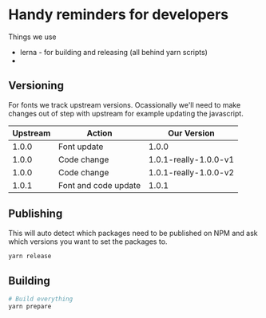 # Handy reminders for developers

Things we use
* lerna - for building and releasing (all behind yarn scripts)
*

## Versioning

For fonts we track upstream versions. Ocassionally we'll need to make changes out of step with upstream for example updating the javascript.

| Upstream | Action               | Our Version           |
| -------- | -------------------- | --------------------- |
| 1.0.0    | Font update          | 1.0.0                 |
| 1.0.0    | Code change          | 1.0.1-really-1.0.0-v1 |
| 1.0.0    | Code change          | 1.0.1-really-1.0.0-v2 |
| 1.0.1    | Font and code update | 1.0.1                 |

## Publishing

This will auto detect which packages need to be published on NPM and ask which versions you want to set the packages to.
```sh
yarn release
```

## Building

```sh
# Build everything
yarn prepare
```
